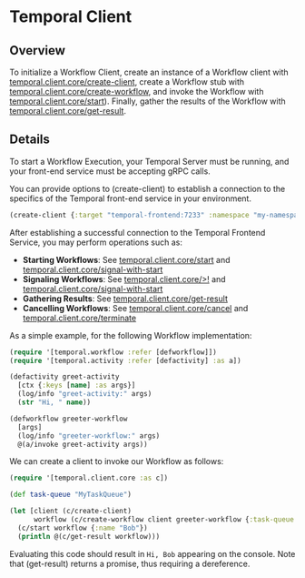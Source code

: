 # Temporal Client

## Overview

To initialize a Workflow Client, create an instance of a Workflow client with [temporal.client.core/create-client](https://cljdoc.org/d/io.github.manetu/temporal-sdk/CURRENT/api/temporal.client.core#create-client), create a Workflow stub with [temporal.client.core/create-workflow](https://cljdoc.org/d/io.github.manetu/temporal-sdk/CURRENT/api/temporal.client.core#create-workflow), and invoke the Workflow with [temporal.client.core/start](https://cljdoc.org/d/io.github.manetu/temporal-sdk/CURRENT/api/temporal.client.core#start)).  Finally, gather the results of the Workflow with [temporal.client.core/get-result](https://cljdoc.org/d/io.github.manetu/temporal-sdk/CURRENT/api/temporal.client.core#get-result).

## Details

To start a Workflow Execution, your Temporal Server must be running, and your front-end service must be accepting gRPC calls.

You can provide options to (create-client) to establish a connection to the specifics of the Temporal front-end service in your environment.

```clojure
(create-client {:target "temporal-frontend:7233" :namespace "my-namespace"})
```

After establishing a successful connection to the Temporal Frontend Service, you may perform operations such as:

- **Starting Workflows**: See [temporal.client.core/start](https://cljdoc.org/d/io.github.manetu/temporal-sdk/CURRENT/api/temporal.client.core#start) and [temporal.client.core/signal-with-start](https://cljdoc.org/d/io.github.manetu/temporal-sdk/CURRENT/api/temporal.client.core#signal-with-start)
- **Signaling Workflows**: See [temporal.client.core/>!](https://cljdoc.org/d/io.github.manetu/temporal-sdk/CURRENT/api/temporal.client.core#%3E!) and [temporal.client.core/signal-with-start](https://cljdoc.org/d/io.github.manetu/temporal-sdk/CURRENT/api/temporal.client.core#signal-with-start)
- **Gathering Results**: See [temporal.client.core/get-result](https://cljdoc.org/d/io.github.manetu/temporal-sdk/CURRENT/api/temporal.client.core#get-result)
- **Cancelling Workflows**: See [temporal.client.core/cancel](https://cljdoc.org/d/io.github.manetu/temporal-sdk/CURRENT/api/temporal.client.core#cancel) and [temporal.client.core/terminate](https://cljdoc.org/d/io.github.manetu/temporal-sdk/CURRENT/api/temporal.client.core#terminate)

As a simple example, for the following Workflow implementation:

```clojure
(require '[temporal.workflow :refer [defworkflow]])
(require '[temporal.activity :refer [defactivity] :as a])

(defactivity greet-activity
  [ctx {:keys [name] :as args}]
  (log/info "greet-activity:" args)
  (str "Hi, " name))

(defworkflow greeter-workflow
  [args]
  (log/info "greeter-workflow:" args)
  @(a/invoke greet-activity args))
```

We can create a client to invoke our Workflow as follows:

```clojure
(require '[temporal.client.core :as c])

(def task-queue "MyTaskQueue")

(let [client (c/create-client)
      workflow (c/create-workflow client greeter-workflow {:task-queue task-queue})]
  (c/start workflow {:name "Bob"})
  (println @(c/get-result workflow)))
```

Evaluating this code should result in `Hi, Bob` appearing on the console.  Note that (get-result) returns a promise, thus requiring a dereference.

